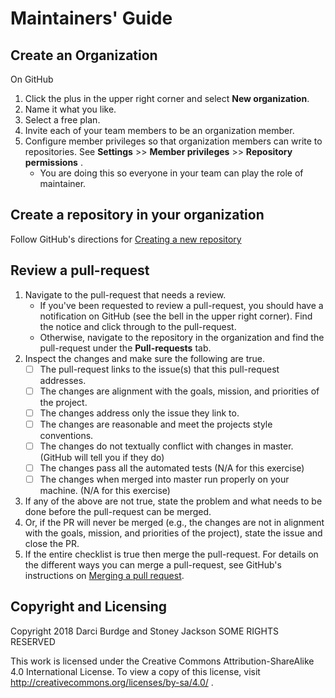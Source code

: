 # Maintainers' Guide

## Create an Organization

On GitHub

1. Click the plus in the upper right corner and select __New organization__.
2. Name it what you like.
3. Select a free plan.
4. Invite each of your team members to be an organization member.
5. Configure member privileges so that organization members can write to repositories. See __Settings__ >> __Member privileges__ >> __Repository permissions__ .
    - You are doing this so everyone in your team can play the role of maintainer.


## Create a repository in your organization

Follow GitHub's directions for [Creating a new repository](https://help.github.com/articles/creating-a-new-repository/)


## Review a pull-request

1. Navigate to the pull-request that needs a review.
    - If you've been requested to review a pull-request, you should have a notification on GitHub (see the bell in the upper right corner).  Find the notice and click through to the pull-request.
    - Otherwise, navigate to the repository in the organization and find the pull-request under the __Pull-requests__ tab.
2. Inspect the changes and make sure the following are true.
    - [ ] The pull-request links to the issue(s) that this pull-request addresses.
    - [ ] The changes are alignment with the goals, mission, and priorities of the project.
    - [ ] The changes address only the issue they link to.
    - [ ] The changes are reasonable and meet the projects style conventions.
    - [ ] The changes do not textually conflict with changes in master. (GitHub will tell you if they do)
    - [ ] The changes pass all the automated tests (N/A for this exercise)
    - [ ] The changes when merged into master run properly on your machine. (N/A for this exercise)
3. If any of the above are not true, state the problem and what needs to be done before the pull-request can be merged.
4. Or, if the PR will never be merged (e.g., the changes are not in alignment with the goals, mission, and priorities of the project), state the issue and close the PR.
5. If the entire checklist is true then merge the pull-request. For details on the different ways you can merge a pull-request, see GitHub's instructions on [Merging a pull request](https://help.github.com/articles/merging-a-pull-request/).

## Copyright and Licensing

Copyright 2018 Darci Burdge and Stoney Jackson SOME RIGHTS RESERVED

This work is licensed under the Creative Commons Attribution-ShareAlike 4.0 International License. To view a copy of this license, visit http://creativecommons.org/licenses/by-sa/4.0/ .
